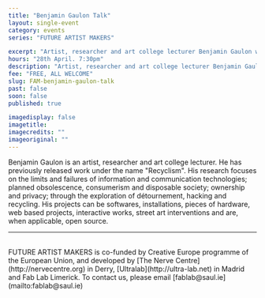 ```yaml
---
title: "Benjamin Gaulon Talk"
layout: single-event
category: events
series: "FUTURE ARTIST MAKERS"

excerpt: "Artist, researcher and art college lecturer Benjamin Gaulon will be presenting his work"
hours: "28th April. 7:30pm"
description: "Artist, researcher and art college lecturer Benjamin Gaulon will be presenting his work"
fee: "FREE, ALL WELCOME"
slug: FAM-benjamin-gaulon-talk
past: false
soon: false
published: true

imagedisplay: false
imagetitle:
imagecredits: ""
imageoriginal: ""
---
```


Benjamin Gaulon is an artist, researcher and art college lecturer. He has previously released work under the name "Recyclism". His research focuses on the limits and failures of information and communication technologies; planned obsolescence, consumerism and disposable society; ownership and privacy; through the exploration of détournement, hacking and recycling. His projects can be softwares, installations, pieces of hardware, web based projects, interactive works, street art interventions and are, when applicable, open source.

---
<br/>
FUTURE ARTIST MAKERS is co-funded by Creative Europe programme of the European Union, and developed by [The Nerve Centre](http://nervecentre.org) in Derry, [Ultralab](http://ultra-lab.net) in Madrid and Fab Lab Limerick. To contact us, please email [fablab@saul.ie](mailto:fablab@saul.ie)
